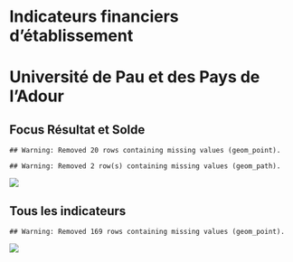 Indicateurs financiers d’établissement
================

# Université de Pau et des Pays de l’Adour

## Focus Résultat et Solde

    ## Warning: Removed 20 rows containing missing values (geom_point).

    ## Warning: Removed 2 row(s) containing missing values (geom_path).

![](université_de_pau_et_des_pays_de_l_adour_files/figure-gfm/etab.focus-1.png)<!-- -->

## Tous les indicateurs

    ## Warning: Removed 169 rows containing missing values (geom_point).

![](université_de_pau_et_des_pays_de_l_adour_files/figure-gfm/etab-1.png)<!-- -->
